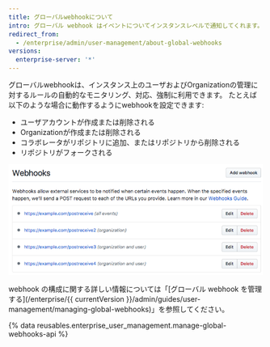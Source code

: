 ```yaml
---
title: グローバルwebhookについて
intro: グローバル webhook はイベントについてインスタンスレベルで通知してくれます。
redirect_from:
  - /enterprise/admin/user-management/about-global-webhooks
versions:
  enterprise-server: '*'
---
```


グローバルwebhookは、インスタンス上のユーザおよびOrganizationの管理に対するルールの自動的なモニタリング、対応、強制に利用できます。 たとえば以下のような場合に動作するようにwebhookを設定できます:
- ユーザアカウントが作成または削除される
- Organizationが作成または削除される
- コラボレータがリポジトリに追加、またはリポジトリから削除される
- リポジトリがフォークされる

![グローバル webhook のリスト](/assets/images/enterprise/site-admin-settings/list-of-global-webhooks.png)

webhook の構成に関する詳しい情報については「[グローバル webhook を管理する](/enterprise/{{ currentVersion }}/admin/guides/user-management/managing-global-webhooks)」を参照してください。

{% data reusables.enterprise_user_management.manage-global-webhooks-api %}
